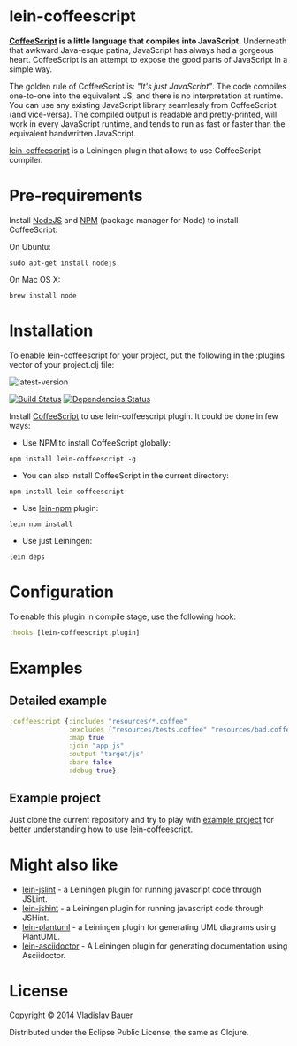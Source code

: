 lein-coffeescript
=================

**[CoffeeScript](http://coffeescript.org) is a little language that compiles into JavaScript.** Underneath that awkward Java-esque patina, JavaScript has always had a gorgeous heart. CoffeeScript is an attempt to expose the good parts of JavaScript in a simple way.

The golden rule of CoffeeScript is: *"It's just JavaScript"*. The code compiles one-to-one into the equivalent JS, and there is no interpretation at runtime. You can use any existing JavaScript library seamlessly from CoffeeScript (and vice-versa). The compiled output is readable and pretty-printed, will work in every JavaScript runtime, and tends to run as fast or faster than the equivalent handwritten JavaScript.

[lein-coffeescript](https://github.com/vbauer/lein-coffeescript) is a Leiningen plugin that allows to use CoffeeScript compiler.


Pre-requirements
================

Install [NodeJS](http://nodejs.org/) and [NPM](https://github.com/npm/npm) (package manager for Node) to install CoffeeScript:

On Ubuntu:
```
sudo apt-get install nodejs
```
On Mac OS X:
```
brew install node
```


Installation
============

To enable lein-coffeescript for your project, put the following in the :plugins vector of your project.clj file:

![latest-version](https://clojars.org/lein-coffeescript/latest-version.svg)

[![Build Status](https://travis-ci.org/vbauer/lein-coffeescript.svg?branch=master)](https://travis-ci.org/vbauer/lein-coffeescript)
[![Dependencies Status](http://jarkeeper.com/vbauer/lein-coffeescript/status.png)](http://jarkeeper.com/vbauer/lein-coffeescript)

Install [CoffeeScript](https://www.npmjs.org/package/coffee-script) to use lein-coffeescript plugin. It could be done in few ways:

- Use NPM to install CoffeeScript globally:
```
npm install lein-coffeescript -g
```
- You can also install CoffeeScript in the current directory:
```
npm install lein-coffeescript
```
- Use [lein-npm](https://github.com/bodil/lein-npm) plugin:
```
lein npm install
```
- Use just Leiningen:
```
lein deps
```


Configuration
=============

To enable this plugin in compile stage, use the following hook:
```clojure
:hooks [lein-coffeescript.plugin]
```

Examples
========

Detailed example
----------------

```clojure
:coffeescript {:includes "resources/*.coffee"
               :excludes ["resources/tests.coffee" "resources/bad.coffee"]
               :map true
               :join "app.js"
               :output "target/js"
               :bare false
               :debug true}
```


Example project
---------------

Just clone the current repository and try to play with [example project](https://github.com/vbauer/lein-coffeescript/tree/master/example) for better understanding how to use lein-coffeescript.


Might also like
===============

* [lein-jslint](https://github.com/vbauer/lein-jslint) - a Leiningen plugin for running javascript code through JSLint.
* [lein-jshint](https://github.com/vbauer/lein-jshint) - a Leiningen plugin for running javascript code through JSHint.
* [lein-plantuml](https://github.com/vbauer/lein-plantuml) - a Leiningen plugin for generating UML diagrams using PlantUML.
* [lein-asciidoctor](https://github.com/asciidoctor/asciidoctor-lein-plugin) - A Leiningen plugin for generating documentation using Asciidoctor.


License
=======

Copyright © 2014 Vladislav Bauer

Distributed under the Eclipse Public License, the same as Clojure.
